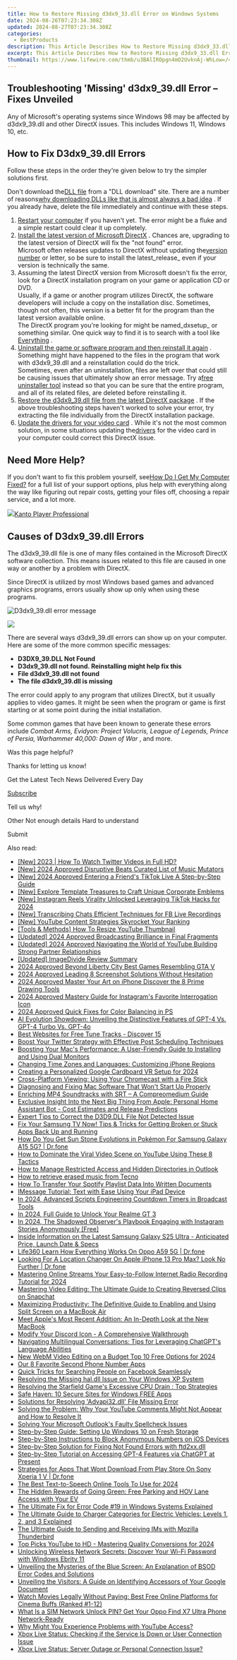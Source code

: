 ```yaml
---
title: How to Restore Missing d3dx9_33.dll Error on Windows Systems
date: 2024-08-26T07:23:34.308Z
updated: 2024-08-27T07:23:34.308Z
categories:
  - BestProducts
description: This Article Describes How to Restore Missing d3dx9_33.dll Error on Windows Systems
excerpt: This Article Describes How to Restore Missing d3dx9_33.dll Error on Windows Systems
thumbnail: https://www.lifewire.com/thmb/u3BAlIROpgn4mO2UvknAj-WhLow=/400x300/filters:no_upscale():max_bytes(150000):strip_icc():format(webp)/d3dx9_33-error-message-cc43c35f96dd43ca866a3b0c9072ed31.png
---
```


## Troubleshooting 'Missing' d3dx9_39.dll Error – Fixes Unveiled
 Any of Microsoft's operating systems since Windows 98 may be affected by d3dx9\_39.dll and other DirectX issues. This includes Windows 11, Windows 10, etc.  

## How to Fix D3dx9\_39.dll Errors

 Follow these steps in the order they're given below to try the simpler solutions first.

 Don't download the[DLL file](https://www.lifewire.com/what-is-a-dll-file-2625852) from a "DLL download" site. There are a number of reasons[why downloading DLLs like that is almost always a bad idea](https://www.lifewire.com/important-reasons-not-to-download-dll-files-2624455) . If you already have, delete the file immediately and continue with these steps.

1. [Restart your computer](https://www.lifewire.com/how-to-reboot-a-computer-2624568) if you haven't yet. The error might be a fluke and a simple restart could clear it up completely.
2. [Install the latest version of Microsoft DirectX](https://www.lifewire.com/how-to-download-install-directx-2624489) . Chances are, upgrading to the latest version of DirectX will fix the "not found" error.  
 Microsoft often releases updates to DirectX without updating the[version number](https://www.lifewire.com/version-number-2626043) or letter, so be sure to install the latest_release_ even if your version is technically the same.
3. Assuming the latest DirectX version from Microsoft doesn't fix the error, look for a DirectX installation program on your game or application CD or DVD.  
 Usually, if a game or another program utilizes DirectX, the software developers will include a copy on the installation disc. Sometimes, though not often, this version is a better fit for the program than the latest version available online.  
 The DirectX program you're looking for might be named_dxsetup_ or something similar. One quick way to find it is to search with a tool like [Everything](https://www.voidtools.com/) .
4. [Uninstall the game or software program and then reinstall it again](https://www.lifewire.com/what-is-the-proper-way-to-reinstall-a-software-program-2624478) . Something might have happened to the files in the program that work with d3dx9\_39.dll and a reinstallation could do the trick.  
 Sometimes, even after an uninstallation, files are left over that could still be causing issues that ultimately show an error message. Try a[free uninstaller tool](https://www.lifewire.com/free-uninstaller-programs-2625188) instead so that you can be sure that the entire program, and all of its related files, are deleted before reinstalling it.
5. [Restore the d3dx9_39.dll file from the latest DirectX package](https://www.lifewire.com/how-to-restore-a-missing-directx-dll-file-2624516) . If the above troubleshooting steps haven't worked to solve your error, try extracting the file individually from the DirectX installation package.
6. [Update the drivers for your video card](https://www.lifewire.com/how-to-update-drivers-in-windows-2619214) . While it's not the most common solution, in some situations updating the[drivers](https://www.lifewire.com/what-is-a-device-driver-2625796) for the video card in your computer could correct this DirectX issue.

## Need More Help?

 If you don't want to fix this problem yourself, see[How Do I Get My Computer Fixed?](https://www.lifewire.com/how-do-i-get-my-computer-fixed-2625167) for a full list of your support options, plus help with everything along the way like figuring out repair costs, getting your files off, choosing a repair service, and a lot more.

<!-- affiliate ads begin -->
<a href="https://secure.2checkout.com/order/checkout.php?PRODS=4742929&QTY=1&AFFILIATE=108875&CART=1"><img src="https://secure.avangate.com/images/merchant/e09fdffe648a30658a9657bbed7b2388/products/boxshot(2).png" border="0">Kanto Player Professional</a>
<!-- affiliate ads end -->
## Causes of D3dx9\_39.dll Errors

 The d3dx9\_39.dll file is one of many files contained in the Microsoft DirectX software collection. This means issues related to this file are caused in one way or another by a problem with DirectX.

 Since DirectX is utilized by most Windows based games and advanced graphics programs, errors usually show up only when using these programs.

![D3dx9_39.dll error message](https://www.lifewire.com/thmb/31gMna-gNNmp9s94SfcwgeSvU_c=/1500x0/filters:no_upscale():max_bytes(150000):strip_icc():format(webp)/d3dx9_39-dll-error-message-59b27a1ec4124400107693a8.png)

<!-- affiliate ads begin -->
<a href="https://secure.2checkout.com/order/checkout.php?PRODS=32667153&QTY=1&AFFILIATE=108875&CART=1"><img src="https://www.coolmuster.com/uploads/image/20201228/feature02.png" border="0"></a>
<!-- affiliate ads end -->
 There are several ways d3dx9\_39.dll errors can show up on your computer. Here are some of the more common specific messages:

* **D3DX9\_39.DLL Not Found**
* **D3dx9\_39.dll not found. Reinstalling might help fix this**
* **File d3dx9\_39.dll not found**
* **The file d3dx9\_39.dll is missing**

 The error could apply to any program that utilizes DirectX, but it usually applies to video games. It might be seen when the program or game is first starting or at some point during the initial installation.

 Some common games that have been known to generate these errors include _Combat Arms, Evidyon: Project Volucris, League of Legends, Prince of Persia, Warhammer 40,000: Dawn of War_ , and more.

Was this page helpful?

Thanks for letting us know!

 Get the Latest Tech News Delivered Every Day

[Subscribe](https://www.lifewire.com/#)

Tell us why!

 Other  Not enough details  Hard to understand

 Submit

<ins class="adsbygoogle"
     style="display:block"
     data-ad-format="autorelaxed"
     data-ad-client="ca-pub-7571918770474297"
     data-ad-slot="1223367746"></ins>



<ins class="adsbygoogle"
     style="display:block"
     data-ad-client="ca-pub-7571918770474297"
     data-ad-slot="8358498916"
     data-ad-format="auto"
     data-full-width-responsive="true"></ins>

<span class="atpl-alsoreadstyle">Also read:</span>
<div><ul>
<li><a href="https://twitter-clips.techidaily.com/new-2023-how-to-watch-twitter-videos-in-full-hd/"><u>[New] 2023 | How To Watch Twitter Videos in Full HD?</u></a></li>
<li><a href="https://facebook-video-share.techidaily.com/new-2024-approved-disruptive-beats-curated-list-of-music-mutators/"><u>[New] 2024 Approved  Disruptive Beats  Curated List of Music Mutators</u></a></li>
<li><a href="https://tiktok-video-recordings.techidaily.com/new-2024-approved-entering-a-friends-tiktok-live-a-step-by-step-guide/"><u>[New] 2024 Approved  Entering a Friend's TikTok Live  A Step-by-Step Guide</u></a></li>
<li><a href="https://some-knowledge.techidaily.com/new-explore-template-treasures-to-craft-unique-corporate-emblems/"><u>[New] Explore Template Treasures to Craft Unique Corporate Emblems</u></a></li>
<li><a href="https://instagram-clips.techidaily.com/new-instagram-reels-virality-unlocked-leveraging-tiktok-hacks-for-2024/"><u>[New] Instagram Reels Virality Unlocked  Leveraging TikTok Hacks for 2024</u></a></li>
<li><a href="https://facebook-video-recording.techidaily.com/new-transcribing-chats-efficient-techniques-for-fb-live-recordings/"><u>[New] Transcribing Chats  Efficient Techniques for FB Live Recordings</u></a></li>
<li><a href="https://facebook-video-share.techidaily.com/new-youtube-content-strategies-skyrocket-your-ranking/"><u>[New] YouTube Content Strategies  Skyrocket Your Ranking</u></a></li>
<li><a href="https://youtube-video-recordings.techidaily.com/tools-and-methods-how-to-resize-youtube-thumbnail/"><u>[Tools & Methods] How To Resize YouTube Thumbnail</u></a></li>
<li><a href="https://facebook-record-videos.techidaily.com/updated-2024-approved-broadcasting-brilliance-in-final-fragments/"><u>[Updated] 2024 Approved  Broadcasting Brilliance in Final Fragments</u></a></li>
<li><a href="https://youtube-lab.techidaily.com/ed-2024-approved-navigating-the-world-of-youtube-building-strong-partner-relationships/"><u>[Updated] 2024 Approved  Navigating the World of YouTube  Building Strong Partner Relationships</u></a></li>
<li><a href="https://screen-capture.techidaily.com/updated-imagedivide-review-summary/"><u>[Updated] ImageDivide Review Summary</u></a></li>
<li><a href="https://visual-screen-recording.techidaily.com/2024-approved-beyond-liberty-city-best-games-resembling-gta-v/"><u>2024 Approved  Beyond Liberty City  Best Games Resembling GTA V</u></a></li>
<li><a href="https://screen-sharing-recording.techidaily.com/2024-approved-leading-8-screenshot-solutions-without-hesitation/"><u>2024 Approved  Leading 8 Screenshot Solutions Without Hesitation</u></a></li>
<li><a href="https://extra-skills.techidaily.com/2024-approved-master-your-art-on-iphone-discover-the-8-prime-drawing-tools/"><u>2024 Approved  Master Your Art on iPhone  Discover the 8 Prime Drawing Tools</u></a></li>
<li><a href="https://instagram-videos.techidaily.com/2024-approved-mastery-guide-for-instagrams-favorite-interrogation-icon/"><u>2024 Approved  Mastery Guide for Instagram's Favorite Interrogation Icon</u></a></li>
<li><a href="https://fox-direct.techidaily.com/2024-approved-quick-fixes-for-color-balancing-in-ps/"><u>2024 Approved  Quick Fixes for Color Balancing in PS</u></a></li>
<li><a href="https://tech-hub.techidaily.com/ai-evolution-showdown-unveiling-the-distinctive-features-of-gpt-4-vs-gpt-4-turbo-vs-gpt-4o/"><u>AI Evolution Showdown: Unveiling the Distinctive Features of GPT-4 Vs. GPT-4 Turbo Vs. GPT-4o</u></a></li>
<li><a href="https://tech-renaissance.techidaily.com/1722888352640-best-websites-for-free-tune-tracks-discover-15/"><u>Best Websites for Free Tune Tracks - Discover 15</u></a></li>
<li><a href="https://tech-renaissance.techidaily.com/boost-your-twitter-strategy-with-effective-post-scheduling-techniques/"><u>Boost Your Twitter Strategy with Effective Post Scheduling Techniques</u></a></li>
<li><a href="https://tech-renaissance.techidaily.com/boosting-your-macs-performance-a-user-friendly-guide-to-installing-and-using-dual-monitors/"><u>Boosting Your Mac's Performance: A User-Friendly Guide to Installing and Using Dual Monitors</u></a></li>
<li><a href="https://tech-renaissance.techidaily.com/changing-time-zones-and-languages-customizing-iphone-regions/"><u>Changing Time Zones and Languages: Customizing iPhone Regions</u></a></li>
<li><a href="https://extra-information.techidaily.com/creating-a-personalized-google-cardboard-vr-setup-for-2024/"><u>Creating a Personalized Google Cardboard VR Setup for 2024</u></a></li>
<li><a href="https://tech-renaissance.techidaily.com/cross-platform-viewing-using-your-chromecast-with-a-fire-stick/"><u>Cross-Platform Viewing: Using Your Chromecast with a Fire Stick</u></a></li>
<li><a href="https://tech-renaissance.techidaily.com/diagnosing-and-fixing-mac-software-that-wont-start-up-properly/"><u>Diagnosing and Fixing Mac Software That Won't Start Up Properly</u></a></li>
<li><a href="https://extra-resources.techidaily.com/enriching-mp4-soundtracks-with-srt-a-compreomedium-guide/"><u>Enriching MP4 Soundtracks with SRT – A Compreomedium Guide</u></a></li>
<li><a href="https://tech-renaissance.techidaily.com/exclusive-insight-into-the-next-big-thing-from-apple-personal-home-assistant-bot-cost-estimates-and-release-predictions/"><u>Exclusive Insight Into the Next Big Thing From Apple: Personal Home Assistant Bot - Cost Estimates and Release Predictions</u></a></li>
<li><a href="https://tech-renaissance.techidaily.com/expert-tips-to-correct-the-d3d9dll-file-not-detected-issue/"><u>Expert Tips to Correct the D3D9.DLL File Not Detected Issue</u></a></li>
<li><a href="https://tech-renaissance.techidaily.com/fix-your-samsung-tv-now-tips-and-tricks-for-getting-broken-or-stuck-apps-back-up-and-running/"><u>Fix Your Samsung TV Now! Tips & Tricks for Getting Broken or Stuck Apps Back Up and Running</u></a></li>
<li><a href="https://change-location.techidaily.com/how-do-you-get-sun-stone-evolutions-in-pokemon-for-samsung-galaxy-a15-5g-drfone-by-drfone-virtual-android/"><u>How Do You Get Sun Stone Evolutions in Pokémon For Samsung Galaxy A15 5G? | Dr.fone</u></a></li>
<li><a href="https://tech-renaissance.techidaily.com/how-to-dominate-the-viral-video-scene-on-youtube-using-these-8-tactics/"><u>How to Dominate the Viral Video Scene on YouTube Using These 8 Tactics</u></a></li>
<li><a href="https://windows11.techidaily.com/how-to-manage-restricted-access-and-hidden-directories-in-outlook/"><u>How to Manage Restricted Access and Hidden Directories in Outlook</u></a></li>
<li><a href="https://blog-min.techidaily.com/how-to-retrieve-erased-music-from-tecno-by-fonelab-android-recover-music/"><u>How to retrieve erased music from Tecno</u></a></li>
<li><a href="https://tech-renaissance.techidaily.com/how-to-transfer-your-spotify-playlist-data-into-written-documents/"><u>How To Transfer Your Spotify Playlist Data Into Written Documents</u></a></li>
<li><a href="https://tech-renaissance.techidaily.com/imessage-tutorial-text-with-ease-using-your-ipad-device/"><u>IMessage Tutorial: Text with Ease Using Your iPad Device</u></a></li>
<li><a href="https://digital-screen-recording.techidaily.com/in-2024-advanced-scripts-engineering-countdown-timers-in-broadcast-tools/"><u>In 2024, Advanced Scripts  Engineering Countdown Timers in Broadcast Tools</u></a></li>
<li><a href="https://easy-unlock-android.techidaily.com/in-2024-full-guide-to-unlock-your-realme-gt-3-by-drfone-android/"><u>In 2024, Full Guide to Unlock Your Realme GT 3</u></a></li>
<li><a href="https://instagram-video-recordings.techidaily.com/in-2024-the-shadowed-observers-playbook-engaging-with-instagram-stories-anonymously-free/"><u>In 2024, The Shadowed Observer's Playbook  Engaging with Instagram Stories Anonymously [Free]</u></a></li>
<li><a href="https://tech-renaissance.techidaily.com/inside-information-on-the-latest-samsung-galaxy-s25-ultra-anticipated-price-launch-date-and-specs/"><u>Inside Information on the Latest Samsung Galaxy S25 Ultra - Anticipated Price, Launch Date & Specs</u></a></li>
<li><a href="https://fake-location.techidaily.com/life360-learn-how-everything-works-on-oppo-a59-5g-drfone-by-drfone-virtual-android/"><u>Life360 Learn How Everything Works On Oppo A59 5G | Dr.fone</u></a></li>
<li><a href="https://fake-location.techidaily.com/looking-for-a-location-changer-on-apple-iphone-13-pro-max-look-no-further-drfone-by-drfone-virtual-ios/"><u>Looking For A Location Changer On Apple iPhone 13 Pro Max? Look No Further | Dr.fone</u></a></li>
<li><a href="https://extra-guidance.techidaily.com/mastering-online-streams-your-easy-to-follow-internet-radio-recording-tutorial-for-2024/"><u>Mastering Online Streams  Your Easy-to-Follow Internet Radio Recording Tutorial for 2024</u></a></li>
<li><a href="https://tech-renaissance.techidaily.com/mastering-video-editing-the-ultimate-guide-to-creating-reversed-clips-on-snapchat/"><u>Mastering Video Editing: The Ultimate Guide to Creating Reversed Clips on Snapchat</u></a></li>
<li><a href="https://tech-renaissance.techidaily.com/maximizing-productivity-the-definitive-guide-to-enabling-and-using-split-screen-on-a-macbook-air/"><u>Maximizing Productivity: The Definitive Guide to Enabling and Using Split Screen on a MacBook Air</u></a></li>
<li><a href="https://tech-renaissance.techidaily.com/meet-apples-most-recent-addition-an-in-depth-look-at-the-new-macbook/"><u>Meet Apple's Most Recent Addition: An In-Depth Look at the New MacBook</u></a></li>
<li><a href="https://tech-renaissance.techidaily.com/modify-your-discord-icon-a-comprehensive-walkthrough/"><u>Modify Your Discord Icon - A Comprehensive Walkthrough</u></a></li>
<li><a href="https://tech-revival.techidaily.com/navigating-multilingual-conversations-tips-for-leveraging-chatgpts-language-abilities/"><u>Navigating Multilingual Conversations: Tips for Leveraging ChatGPT's Language Abilities</u></a></li>
<li><a href="https://ai-video-apps.techidaily.com/new-webm-video-editing-on-a-budget-top-10-free-options-for-2024/"><u>New WebM Video Editing on a Budget Top 10 Free Options for 2024</u></a></li>
<li><a href="https://tech-renaissance.techidaily.com/our-8-favorite-second-phone-number-apps/"><u>Our 8 Favorite Second Phone Number Apps</u></a></li>
<li><a href="https://tech-renaissance.techidaily.com/quick-tricks-for-searching-people-on-facebook-seamlessly/"><u>Quick Tricks for Searching People on Facebook Seamlessly</u></a></li>
<li><a href="https://tech-renaissance.techidaily.com/resolving-the-missing-haldll-issue-on-your-windows-xp-system/"><u>Resolving the Missing hal.dll Issue on Your Windows XP System</u></a></li>
<li><a href="https://win-answers.techidaily.com/resolving-the-starfield-games-excessive-cpu-drain-top-strategies/"><u>Resolving the Starfield Game's Excessive CPU Drain : Top Strategies</u></a></li>
<li><a href="https://win11-tips.techidaily.com/safe-haven-10-secure-sites-for-windows-free-apps/"><u>Safe Haven: 10 Secure Sites for Windows FREE Apps</u></a></li>
<li><a href="https://tech-renaissance.techidaily.com/solutions-for-resolving-advapi32dll-file-missing-error/"><u>Solutions for Resolving 'Advapi32.dll' File Missing Error</u></a></li>
<li><a href="https://tech-renaissance.techidaily.com/solving-the-problem-why-your-youtube-comments-might-not-appear-and-how-to-resolve-it/"><u>Solving the Problem: Why Your YouTube Comments Might Not Appear and How to Resolve It</u></a></li>
<li><a href="https://tech-renaissance.techidaily.com/solving-your-microsoft-outlooks-faulty-spellcheck-issues/"><u>Solving Your Microsoft Outlook's Faulty Spellcheck Issues</u></a></li>
<li><a href="https://tech-renaissance.techidaily.com/step-by-step-guide-setting-up-windows-10-on-fresh-storage/"><u>Step-by-Step Guide: Setting Up Windows 10 on Fresh Storage</u></a></li>
<li><a href="https://tech-renaissance.techidaily.com/step-by-step-instructions-to-block-anonymous-numbers-on-ios-devices/"><u>Step-by-Step Instructions to Block Anonymous Numbers on iOS Devices</u></a></li>
<li><a href="https://tech-renaissance.techidaily.com/step-by-step-solution-for-fixing-not-found-errors-with-ftd2xxdll/"><u>Step-by-Step Solution for Fixing Not Found Errors with ftd2xx.dll</u></a></li>
<li><a href="https://tech-haven.techidaily.com/step-by-step-tutorial-on-accessing-gpt-4-features-via-chatgpt-at-present/"><u>Step-by-Step Tutorial on Accessing GPT-4 Features via ChatGPT at Present</u></a></li>
<li><a href="https://howto.techidaily.com/strategies-for-apps-that-wont-download-from-play-store-on-sony-xperia-1-v-drfone-by-drfone-fix-android-problems-fix-android-problems/"><u>Strategies for Apps That Wont Download From Play Store On Sony Xperia 1 V | Dr.fone</u></a></li>
<li><a href="https://ai-topics.techidaily.com/the-best-text-to-speech-online-tools-to-use-for-2024/"><u>The Best Text-to-Speech Online Tools To Use for 2024</u></a></li>
<li><a href="https://tech-renaissance.techidaily.com/the-hidden-rewards-of-going-green-free-parking-and-hov-lane-access-with-your-ev/"><u>The Hidden Rewards of Going Green: Free Parking and HOV Lane Access with Your EV</u></a></li>
<li><a href="https://tech-renaissance.techidaily.com/the-ultimate-fix-for-error-code-19-in-windows-systems-explained/"><u>The Ultimate Fix for Error Code #19 in Windows Systems Explained</u></a></li>
<li><a href="https://tech-renaissance.techidaily.com/the-ultimate-guide-to-charger-categories-for-electric-vehicles-levels-1-2-and-3-explained/"><u>The Ultimate Guide to Charger Categories for Electric Vehicles: Levels 1, 2, and 3 Explained</u></a></li>
<li><a href="https://tech-renaissance.techidaily.com/the-ultimate-guide-to-sending-and-receiving-ims-with-mozilla-thunderbird/"><u>The Ultimate Guide to Sending and Receiving IMs with Mozilla Thunderbird</u></a></li>
<li><a href="https://vp-tips.techidaily.com/top-picks-youtube-to-hd-mastering-quality-conversions-for-2024/"><u>Top Picks  YouTube to HD - Mastering Quality Conversions for 2024</u></a></li>
<li><a href="https://tech-renaissance.techidaily.com/unlocking-wireless-network-secrets-discover-your-wi-fi-password-with-windows-ebrity-11/"><u>Unlocking Wireless Network Secrets: Discover Your Wi-Fi Password with Windows Ebrity 11</u></a></li>
<li><a href="https://tech-renaissance.techidaily.com/unveiling-the-mysteries-of-the-blue-screen-an-explanation-of-bsod-error-codes-and-solutions/"><u>Unveiling the Mysteries of the Blue Screen: An Explanation of BSOD Error Codes and Solutions</u></a></li>
<li><a href="https://tech-renaissance.techidaily.com/unveiling-the-visitors-a-guide-on-identifying-accessors-of-your-google-document/"><u>Unveiling the Visitors: A Guide on Identifying Accessors of Your Google Document</u></a></li>
<li><a href="https://tech-renaissance.techidaily.com/watch-movies-legally-without-paying-best-free-online-platforms-for-cinema-buffs-ranked-1-12/"><u>Watch Movies Legally Without Paying: Best Free Online Platforms for Cinema Buffs (Ranked #1-12)</u></a></li>
<li><a href="https://sim-unlock.techidaily.com/what-is-a-sim-network-unlock-pin-get-your-oppo-find-x7-ultra-phone-network-ready-by-drfone-android/"><u>What Is a SIM Network Unlock PIN? Get Your Oppo Find X7 Ultra Phone Network-Ready</u></a></li>
<li><a href="https://tech-renaissance.techidaily.com/why-might-you-experience-problems-with-youtube-access/"><u>Why Might You Experience Problems with YouTube Access?</u></a></li>
<li><a href="https://tech-renaissance.techidaily.com/xbox-live-status-checking-if-the-service-is-down-or-user-connection-issue/"><u>Xbox Live Status: Checking if the Service Is Down or User Connection Issue</u></a></li>
<li><a href="https://tech-renaissance.techidaily.com/xbox-live-status-server-outage-or-personal-connection-issue/"><u>Xbox Live Status: Server Outage or Personal Connection Issue?</u></a></li>
</ul></div>
